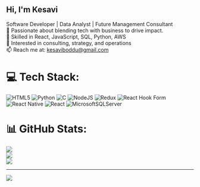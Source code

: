 ## Hi, I'm Kesavi

Software Developer | Data Analyst | Future Management Consultant </br> 
🔹 Passionate about blending tech with business to drive impact.</br> 
🔹 Skilled in React, JavaScript, SQL, Python, AWS </br> 
🔹 Interested in consulting, strategy, and operations  </br> 
📫 Reach me at: kesaviboddu@gmail.com  


# 💻 Tech Stack:
![HTML5](https://img.shields.io/badge/html5-%23E34F26.svg?style=for-the-badge&logo=html5&logoColor=white) ![Python](https://img.shields.io/badge/python-3670A0?style=for-the-badge&logo=python&logoColor=ffdd54) ![C](https://img.shields.io/badge/c-%2300599C.svg?style=for-the-badge&logo=c&logoColor=white) ![NodeJS](https://img.shields.io/badge/node.js-6DA55F?style=for-the-badge&logo=node.js&logoColor=white) ![Redux](https://img.shields.io/badge/redux-%23593d88.svg?style=for-the-badge&logo=redux&logoColor=white) ![React Hook Form](https://img.shields.io/badge/React%20Hook%20Form-%23EC5990.svg?style=for-the-badge&logo=reacthookform&logoColor=white) ![React Native](https://img.shields.io/badge/react_native-%2320232a.svg?style=for-the-badge&logo=react&logoColor=%2361DAFB) ![React](https://img.shields.io/badge/react-%2320232a.svg?style=for-the-badge&logo=react&logoColor=%2361DAFB) ![MicrosoftSQLServer](https://img.shields.io/badge/Microsoft%20SQL%20Server-CC2927?style=for-the-badge&logo=microsoft%20sql%20server&logoColor=white)
# 📊 GitHub Stats:
![](https://github-readme-stats.vercel.app/api?username=KXBODDU&theme=dark&hide_border=false&include_all_commits=false&count_private=false)<br/>
![](https://nirzak-streak-stats.vercel.app/?user=KXBODDU&theme=dark&hide_border=false)<br/>
![](https://github-readme-stats.vercel.app/api/top-langs/?username=KXBODDU&theme=dark&hide_border=false&include_all_commits=false&count_private=false&layout=compact)

---
[![](https://visitcount.itsvg.in/api?id=KXBODDU&icon=0&color=0)](https://visitcount.itsvg.in)

<!-- Proudly created with GPRM ( https://gprm.itsvg.in ) -->
